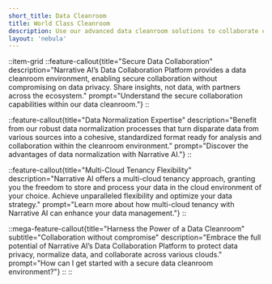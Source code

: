 ```yaml
---
short_title: Data Cleanroom
title: World Class Cleanroom
description: Use our advanced data cleanroom solutions to collaborate confidently, normalize disparate data, and maintain data privacy across multiple clouds.
layout: 'nebula'
---
```


::item-grid
::feature-callout{title="Secure Data Collaboration" description="Narrative AI’s Data Collaboration Platform provides a data cleanroom environment, enabling secure collaboration without compromising on data privacy. Share insights, not data, with partners across the ecosystem." prompt="Understand the secure collaboration capabilities within our data cleanroom."}
::

::feature-callout{title="Data Normalization Expertise" description="Benefit from our robust data normalization processes that turn disparate data from various sources into a cohesive, standardized format ready for analysis and collaboration within the cleanroom environment." prompt="Discover the advantages of data normalization with Narrative AI."}
::

::feature-callout{title="Multi-Cloud Tenancy Flexibility" description="Narrative AI offers a multi-cloud tenancy approach, granting you the freedom to store and process your data in the cloud environment of your choice. Achieve unparalleled flexibility and optimize your data strategy." prompt="Learn more about how multi-cloud tenancy with Narrative AI can enhance your data management."}
::

::mega-feature-callout{title="Harness the Power of a Data Cleanroom" subtitle="Collaboration without compromise" description="Embrace the full potential of Narrative AI’s Data Collaboration Platform to protect data privacy, normalize data, and collaborate across various clouds." prompt="How can I get started with a secure data cleanroom environment?"}
::
::
